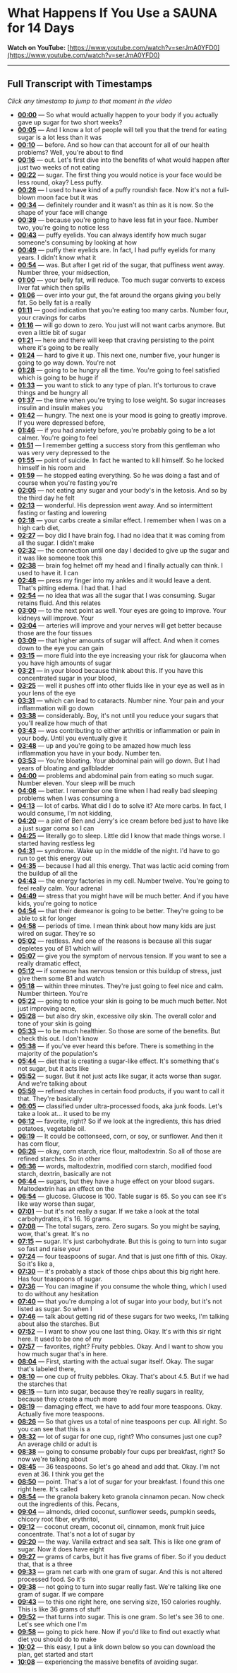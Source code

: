 # What Happens If You Use a SAUNA for 14 Days

**Watch on YouTube:** [https://www.youtube.com/watch?v=serJmA0YFD0](https://www.youtube.com/watch?v=serJmA0YFD0)

---

## Full Transcript with Timestamps

*Click any timestamp to jump to that moment in the video*

- **[00:00](https://www.youtube.com/watch?v=serJmA0YFD0&t=0s)** — So what would actually happen to your body if you actually gave up sugar for two short weeks?
- **[00:05](https://www.youtube.com/watch?v=serJmA0YFD0&t=5s)** — And I know a lot of people will tell you that the trend for eating sugar is a lot less than it was
- **[00:10](https://www.youtube.com/watch?v=serJmA0YFD0&t=10s)** — before. And so how can that account for all of our health problems? Well, you're about to find
- **[00:16](https://www.youtube.com/watch?v=serJmA0YFD0&t=16s)** — out. Let's first dive into the benefits of what would happen after just two weeks of not eating
- **[00:22](https://www.youtube.com/watch?v=serJmA0YFD0&t=22s)** — sugar. The first thing you would notice is your face would be less round, okay? Less puffy.
- **[00:28](https://www.youtube.com/watch?v=serJmA0YFD0&t=28s)** — I used to have kind of a puffy roundish face. Now it's not a full-blown moon face but it was
- **[00:34](https://www.youtube.com/watch?v=serJmA0YFD0&t=34s)** — definitely rounder and it wasn't as thin as it is now. So the shape of your face will change
- **[00:39](https://www.youtube.com/watch?v=serJmA0YFD0&t=39s)** — because you're going to have less fat in your face. Number two, you're going to notice less
- **[00:43](https://www.youtube.com/watch?v=serJmA0YFD0&t=43s)** — puffy eyelids. You can always identify how much sugar someone's consuming by looking at how
- **[00:49](https://www.youtube.com/watch?v=serJmA0YFD0&t=49s)** — puffy their eyelids are. In fact, I had puffy eyelids for many years. I didn't know what it
- **[00:54](https://www.youtube.com/watch?v=serJmA0YFD0&t=54s)** — was. But after I get rid of the sugar, that puffiness went away. Number three, your midsection,
- **[01:00](https://www.youtube.com/watch?v=serJmA0YFD0&t=60s)** — your belly fat, will reduce. Too much sugar converts to excess liver fat which then spills
- **[01:06](https://www.youtube.com/watch?v=serJmA0YFD0&t=66s)** — over into your gut, the fat around the organs giving you belly fat. So belly fat is a really
- **[01:11](https://www.youtube.com/watch?v=serJmA0YFD0&t=71s)** — good indication that you're eating too many carbs. Number four, your cravings for carbs
- **[01:16](https://www.youtube.com/watch?v=serJmA0YFD0&t=76s)** — will go down to zero. You just will not want carbs anymore. But even a little bit of sugar
- **[01:21](https://www.youtube.com/watch?v=serJmA0YFD0&t=81s)** — here and there will keep that craving persisting to the point where it's going to be really
- **[01:24](https://www.youtube.com/watch?v=serJmA0YFD0&t=84s)** — hard to give it up. This next one, number five, your hunger is going to go way down. You're not
- **[01:28](https://www.youtube.com/watch?v=serJmA0YFD0&t=88s)** — going to be hungry all the time. You're going to feel satisfied which is going to be huge if
- **[01:33](https://www.youtube.com/watch?v=serJmA0YFD0&t=93s)** — you want to stick to any type of plan. It's torturous to crave things and be hungry all
- **[01:37](https://www.youtube.com/watch?v=serJmA0YFD0&t=97s)** — the time when you're trying to lose weight. So sugar increases insulin and insulin makes you
- **[01:42](https://www.youtube.com/watch?v=serJmA0YFD0&t=102s)** — hungry. The next one is your mood is going to greatly improve. If you were depressed before,
- **[01:46](https://www.youtube.com/watch?v=serJmA0YFD0&t=106s)** — if you had anxiety before, you're probably going to be a lot calmer. You're going to feel
- **[01:51](https://www.youtube.com/watch?v=serJmA0YFD0&t=111s)** — I remember getting a success story from this gentleman who was very very depressed to the
- **[01:55](https://www.youtube.com/watch?v=serJmA0YFD0&t=115s)** — point of suicide. In fact he wanted to kill himself. So he locked himself in his room and
- **[01:59](https://www.youtube.com/watch?v=serJmA0YFD0&t=119s)** — he stopped eating everything. So he was doing a fast and of course when you're fasting you're
- **[02:05](https://www.youtube.com/watch?v=serJmA0YFD0&t=125s)** — not eating any sugar and your body's in the ketosis. And so by the third day he felt
- **[02:13](https://www.youtube.com/watch?v=serJmA0YFD0&t=133s)** — wonderful. His depression went away. And so intermittent fasting or fasting and lowering
- **[02:18](https://www.youtube.com/watch?v=serJmA0YFD0&t=138s)** — your carbs create a similar effect. I remember when I was on a high carb diet,
- **[02:27](https://www.youtube.com/watch?v=serJmA0YFD0&t=147s)** — boy did I have brain fog. I had no idea that it was coming from all the sugar. I didn't make
- **[02:32](https://www.youtube.com/watch?v=serJmA0YFD0&t=152s)** — the connection until one day I decided to give up the sugar and it was like someone took this
- **[02:38](https://www.youtube.com/watch?v=serJmA0YFD0&t=158s)** — brain fog helmet off my head and I finally actually can think. I used to have it. I can
- **[02:48](https://www.youtube.com/watch?v=serJmA0YFD0&t=168s)** — press my finger into my ankles and it would leave a dent. That's pitting edema. I had that. I had
- **[02:54](https://www.youtube.com/watch?v=serJmA0YFD0&t=174s)** — no idea that was all the sugar that I was consuming. Sugar retains fluid. And this relates
- **[03:00](https://www.youtube.com/watch?v=serJmA0YFD0&t=180s)** — to the next point as well. Your eyes are going to improve. Your kidneys will improve. Your
- **[03:04](https://www.youtube.com/watch?v=serJmA0YFD0&t=184s)** — arteries will improve and your nerves will get better because those are the four tissues
- **[03:09](https://www.youtube.com/watch?v=serJmA0YFD0&t=189s)** — that higher amounts of sugar will affect. And when it comes down to the eye you can gain
- **[03:15](https://www.youtube.com/watch?v=serJmA0YFD0&t=195s)** — more fluid into the eye increasing your risk for glaucoma when you have high amounts of sugar
- **[03:21](https://www.youtube.com/watch?v=serJmA0YFD0&t=201s)** — in your blood because think about this. If you have this concentrated sugar in your blood,
- **[03:25](https://www.youtube.com/watch?v=serJmA0YFD0&t=205s)** — well it pushes off into other fluids like in your eye as well as in your lens of the eye
- **[03:31](https://www.youtube.com/watch?v=serJmA0YFD0&t=211s)** — which can lead to cataracts. Number nine. Your pain and your inflammation will go down
- **[03:38](https://www.youtube.com/watch?v=serJmA0YFD0&t=218s)** — considerably. Boy, it's not until you reduce your sugars that you'll realize how much of that
- **[03:43](https://www.youtube.com/watch?v=serJmA0YFD0&t=223s)** — was contributing to either arthritis or inflammation or pain in your body. Until you eventually give it
- **[03:48](https://www.youtube.com/watch?v=serJmA0YFD0&t=228s)** — up and you're going to be amazed how much less inflammation you have in your body. Number ten.
- **[03:53](https://www.youtube.com/watch?v=serJmA0YFD0&t=233s)** — You're bloating. Your abdominal pain will go down. But I had years of bloating and gallbladder
- **[04:00](https://www.youtube.com/watch?v=serJmA0YFD0&t=240s)** — problems and abdominal pain from eating so much sugar. Number eleven. Your sleep will be much
- **[04:08](https://www.youtube.com/watch?v=serJmA0YFD0&t=248s)** — better. I remember one time when I had really bad sleeping problems when I was consuming a
- **[04:13](https://www.youtube.com/watch?v=serJmA0YFD0&t=253s)** — lot of carbs. What did I do to solve it? Ate more carbs. In fact, I would consume, I'm not kidding,
- **[04:20](https://www.youtube.com/watch?v=serJmA0YFD0&t=260s)** — a pint of Ben and Jerry's ice cream before bed just to have like a just sugar coma so I can
- **[04:25](https://www.youtube.com/watch?v=serJmA0YFD0&t=265s)** — literally go to sleep. Little did I know that made things worse. I started having restless leg
- **[04:31](https://www.youtube.com/watch?v=serJmA0YFD0&t=271s)** — syndrome. Wake up in the middle of the night. I'd have to go run to get this energy out
- **[04:35](https://www.youtube.com/watch?v=serJmA0YFD0&t=275s)** — because I had all this energy. That was lactic acid coming from the buildup of all the
- **[04:43](https://www.youtube.com/watch?v=serJmA0YFD0&t=283s)** — the energy factories in my cell. Number twelve. You're going to feel really calm. Your adrenal
- **[04:49](https://www.youtube.com/watch?v=serJmA0YFD0&t=289s)** — stress that you might have will be much better. And if you have kids, you're going to notice
- **[04:54](https://www.youtube.com/watch?v=serJmA0YFD0&t=294s)** — that their demeanor is going to be better. They're going to be able to sit for longer
- **[04:58](https://www.youtube.com/watch?v=serJmA0YFD0&t=298s)** — periods of time. I mean think about how many kids are just wired on sugar. They're so
- **[05:02](https://www.youtube.com/watch?v=serJmA0YFD0&t=302s)** — restless. And one of the reasons is because all this sugar depletes you of B1 which will
- **[05:07](https://www.youtube.com/watch?v=serJmA0YFD0&t=307s)** — give you the symptom of nervous tension. If you want to see a really dramatic effect,
- **[05:12](https://www.youtube.com/watch?v=serJmA0YFD0&t=312s)** — if someone has nervous tension or this buildup of stress, just give them some B1 and watch
- **[05:18](https://www.youtube.com/watch?v=serJmA0YFD0&t=318s)** — within three minutes. They're just going to feel nice and calm. Number thirteen. You're
- **[05:22](https://www.youtube.com/watch?v=serJmA0YFD0&t=322s)** — going to notice your skin is going to be much much better. Not just improving acne,
- **[05:28](https://www.youtube.com/watch?v=serJmA0YFD0&t=328s)** — but also dry skin, excessive oily skin. The overall color and tone of your skin is going
- **[05:33](https://www.youtube.com/watch?v=serJmA0YFD0&t=333s)** — to be much healthier. So those are some of the benefits. But check this out. I don't know
- **[05:38](https://www.youtube.com/watch?v=serJmA0YFD0&t=338s)** — if you've ever heard this before. There is something in the majority of the population's
- **[05:44](https://www.youtube.com/watch?v=serJmA0YFD0&t=344s)** — diet that is creating a sugar-like effect. It's something that's not sugar, but it acts like
- **[05:52](https://www.youtube.com/watch?v=serJmA0YFD0&t=352s)** — sugar. But it not just acts like sugar, it acts worse than sugar. And we're talking about
- **[05:59](https://www.youtube.com/watch?v=serJmA0YFD0&t=359s)** — refined starches in certain food products, if you want to call it that. They're basically
- **[06:05](https://www.youtube.com/watch?v=serJmA0YFD0&t=365s)** — classified under ultra-processed foods, aka junk foods. Let's take a look at... it used to be my
- **[06:12](https://www.youtube.com/watch?v=serJmA0YFD0&t=372s)** — favorite, right? So if we look at the ingredients, this has dried potatoes, vegetable oil.
- **[06:19](https://www.youtube.com/watch?v=serJmA0YFD0&t=379s)** — It could be cottonseed, corn, or soy, or sunflower. And then it has corn flour,
- **[06:26](https://www.youtube.com/watch?v=serJmA0YFD0&t=386s)** — okay, corn starch, rice flour, maltodextrin. So all of those are refined starches. So in other
- **[06:36](https://www.youtube.com/watch?v=serJmA0YFD0&t=396s)** — words, maltodextrin, modified corn starch, modified food starch, dextrin, basically are not
- **[06:44](https://www.youtube.com/watch?v=serJmA0YFD0&t=404s)** — sugars, but they have a huge effect on your blood sugars. Maltodextrin has an effect on the
- **[06:54](https://www.youtube.com/watch?v=serJmA0YFD0&t=414s)** — glucose. Glucose is 100. Table sugar is 65. So you can see it's like way worse than sugar,
- **[07:01](https://www.youtube.com/watch?v=serJmA0YFD0&t=421s)** — but it's not really a sugar. If we take a look at the total carbohydrates, it's 16. 16 grams.
- **[07:08](https://www.youtube.com/watch?v=serJmA0YFD0&t=428s)** — The total sugars, zero. Zero sugars. So you might be saying, wow, that's great. It's no
- **[07:15](https://www.youtube.com/watch?v=serJmA0YFD0&t=435s)** — sugar. It's just carbohydrate. But this is going to turn into sugar so fast and raise your
- **[07:24](https://www.youtube.com/watch?v=serJmA0YFD0&t=444s)** — four teaspoons of sugar. And that is just one fifth of this. Okay. So it's like a,
- **[07:30](https://www.youtube.com/watch?v=serJmA0YFD0&t=450s)** — it's probably a stack of those chips about this big right here. Has four teaspoons of sugar.
- **[07:36](https://www.youtube.com/watch?v=serJmA0YFD0&t=456s)** — You can imagine if you consume the whole thing, which I used to do without any hesitation
- **[07:40](https://www.youtube.com/watch?v=serJmA0YFD0&t=460s)** — that you're dumping a lot of sugar into your body, but it's not listed as sugar. So when I
- **[07:46](https://www.youtube.com/watch?v=serJmA0YFD0&t=466s)** — talk about getting rid of these sugars for two weeks, I'm talking about also the starches. But
- **[07:52](https://www.youtube.com/watch?v=serJmA0YFD0&t=472s)** — I want to show you one last thing. Okay. It's with this sir right here. It used to be one of my
- **[07:57](https://www.youtube.com/watch?v=serJmA0YFD0&t=477s)** — favorites, right? Fruity pebbles. Okay. And I want to show you how much sugar that's in here.
- **[08:04](https://www.youtube.com/watch?v=serJmA0YFD0&t=484s)** — First, starting with the actual sugar itself. Okay. The sugar that's labeled there,
- **[08:10](https://www.youtube.com/watch?v=serJmA0YFD0&t=490s)** — one cup of fruity pebbles. Okay. That's about 4.5. But if we had the starches that
- **[08:15](https://www.youtube.com/watch?v=serJmA0YFD0&t=495s)** — turn into sugar, because they're really sugars in reality, because they create a much more
- **[08:19](https://www.youtube.com/watch?v=serJmA0YFD0&t=499s)** — damaging effect, we have to add four more teaspoons. Okay. Actually five more teaspoons.
- **[08:26](https://www.youtube.com/watch?v=serJmA0YFD0&t=506s)** — So that gives us a total of nine teaspoons per cup. All right. So you can see that this is a
- **[08:32](https://www.youtube.com/watch?v=serJmA0YFD0&t=512s)** — lot of sugar for one cup, right? Who consumes just one cup? An average child or adult is
- **[08:38](https://www.youtube.com/watch?v=serJmA0YFD0&t=518s)** — going to consume probably four cups per breakfast, right? So now we're talking about
- **[08:45](https://www.youtube.com/watch?v=serJmA0YFD0&t=525s)** — 36 teaspoons. So let's go ahead and add that. Okay. I'm not even at 36. I think you get the
- **[08:50](https://www.youtube.com/watch?v=serJmA0YFD0&t=530s)** — point. That's a lot of sugar for your breakfast. I found this one right here. It's called
- **[08:54](https://www.youtube.com/watch?v=serJmA0YFD0&t=534s)** — the granola bakery keto granola cinnamon pecan. Now check out the ingredients of this. Pecans,
- **[09:04](https://www.youtube.com/watch?v=serJmA0YFD0&t=544s)** — almonds, dried coconut, sunflower seeds, pumpkin seeds, chicory root fiber, erythritol,
- **[09:12](https://www.youtube.com/watch?v=serJmA0YFD0&t=552s)** — coconut cream, coconut oil, cinnamon, monk fruit juice concentrate. That's not a lot of sugar by
- **[09:20](https://www.youtube.com/watch?v=serJmA0YFD0&t=560s)** — the way. Vanilla extract and sea salt. This is like one gram of sugar. Now it does have eight
- **[09:27](https://www.youtube.com/watch?v=serJmA0YFD0&t=567s)** — grams of carbs, but it has five grams of fiber. So if you deduct that, that is a three
- **[09:33](https://www.youtube.com/watch?v=serJmA0YFD0&t=573s)** — gram net carb with one gram of sugar. And this is not altered processed food. So it's
- **[09:38](https://www.youtube.com/watch?v=serJmA0YFD0&t=578s)** — not going to turn into sugar really fast. We're talking like one gram of sugar. If we compare
- **[09:43](https://www.youtube.com/watch?v=serJmA0YFD0&t=583s)** — to this one right here, one serving size, 150 calories roughly. This is like 36 grams of stuff
- **[09:52](https://www.youtube.com/watch?v=serJmA0YFD0&t=592s)** — that turns into sugar. This is one gram. So let's see 36 to one. Let's see which one I'm
- **[09:58](https://www.youtube.com/watch?v=serJmA0YFD0&t=598s)** — going to pick here. Now if you'd like to find out exactly what diet you should do to make
- **[10:02](https://www.youtube.com/watch?v=serJmA0YFD0&t=602s)** — this easy, I put a link down below so you can download the plan, get started and start
- **[10:08](https://www.youtube.com/watch?v=serJmA0YFD0&t=608s)** — experiencing the massive benefits of avoiding sugar.

